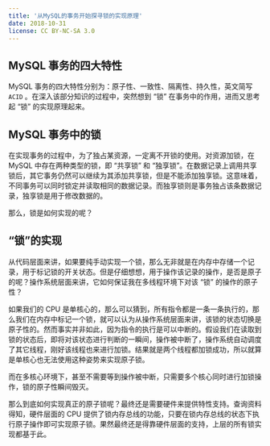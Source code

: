 ```yaml
---
title: '从MySQL的事务开始探寻锁的实现原理'
date: 2018-10-31
license: CC BY-NC-SA 3.0
---
```


## MySQL 事务的四大特性

MySQL 事务的四大特性分别为：原子性、一致性、隔离性、持久性，英文简写 `ACID` 。在深入该部分知识的过程中，突然想到 “锁” 在事务中的作用，进而又思考起 “锁” 的实现原理起来。

## MySQL 事务中的锁

在实现事务的过程中，为了独占某资源，一定离不开锁的使用。对资源加锁，在 MySQL 中存在两种类型的锁，即 “共享锁” 和 “独享锁”。在数据记录上调用共享锁后，其它事务仍然可以继续为其添加共享锁，但是不能添加独享锁。这意味着，不同事务可以同时锁定并读取相同的数据记录。而独享锁则是事务独占该条数据记录，独享锁是用于修改数据的。

那么，锁是如何实现的呢？

## “锁”的实现

从代码层面来讲，如果要纯手动实现一个锁，那么无非就是在内存中存储一个记录，用于标记锁的开关状态。但是仔细想想，用于操作该记录的操作，是否是原子的呢？操作系统层面来讲，它如何保证我在多线程环境下对该 “锁” 的操作的原子性？

如果我们的 CPU 是单核心的，那么可以猜到，所有指令都是一条一条执行的，那么我们在内存中标记一个锁，就可以认为从操作系统层面来讲，该锁的状态切换是原子性的。然而事实并非如此，因为指令的执行是可以中断的。假设我们在读取到锁的状态后，即将对该状态进行判断的一瞬间，操作被中断了，操作系统自动调度了其它线程，刚好该线程也来进行加锁。结果就是两个线程都加锁成功，所以就算是单核心也无法使用这种姿势来实现原子锁。

而在多核心环境下，甚至不需要等到操作被中断，只需要多个核心同时进行加锁操作，锁的原子性瞬间毁灭。

那么到底如何实现真正的原子锁呢？最终还是需要硬件来提供特性支持。查询资料得知，硬件层面的 CPU 提供了锁内存总线的功能，只要在锁内存总线的状态下执行原子操作即可实现原子锁。果然最终还是得靠硬件层面的支持，上层的所有锁实现都基于此。
